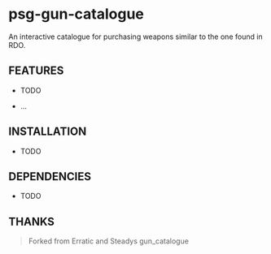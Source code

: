 # psg-gun-catalogue

An interactive catalogue for purchasing weapons similar to the one found in RDO.

## FEATURES

- TODO

- ...

## INSTALLATION

- TODO

## DEPENDENCIES

- TODO

## THANKS

>Forked from Erratic and Steadys gun_catalogue
